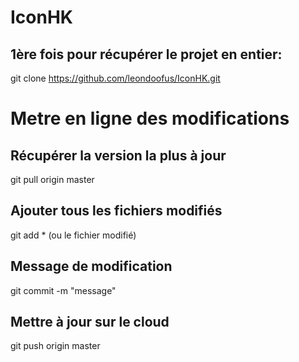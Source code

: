 # IconHK

## 1ère fois pour récupérer le projet en entier:
git clone https://github.com/leondoofus/IconHK.git

# Metre en ligne des modifications
## Récupérer la version la plus à jour
git pull origin master

## Ajouter tous les fichiers modifiés
git add * (ou le fichier modifié)

## Message de modification
git commit -m "message"

## Mettre à jour sur le cloud
git push origin master
